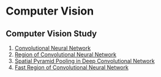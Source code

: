 Computer Vision
====

## Computer Vision Study

1.  [Convolutional Neural Network](https://blog.naver.com/jaeyoon_95/221740343811)
2.  [Region of Convolutional Neural Network](https://blog.naver.com/jaeyoon_95/221785695616)
3.  [Spatial Pyramid Pooling in Deep Convolutional Network](https://blog.naver.com/jaeyoon_95/221785990158)
4.  [Fast Region of Convolutional Neural Network](https://blog.naver.com/jaeyoon_95/221786004946)
